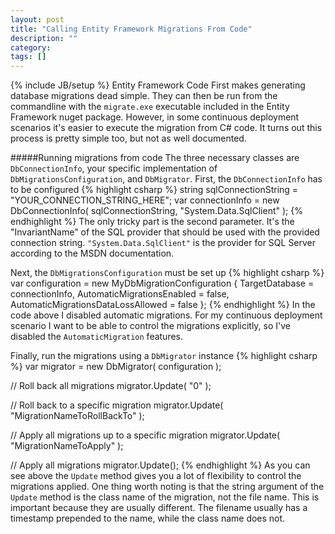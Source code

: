 ```yaml
---
layout: post
title: "Calling Entity Framework Migrations From Code"
description: ""
category: 
tags: []
---
```

{% include JB/setup %}
Entity Framework Code First makes generating database migrations dead simple. They can then be run from the commandline with the `migrate.exe` executable included in the Entity Framework nuget package. However, in some continuous deployment scenarios it's easier to execute the migration from C# code. It turns out this process is pretty simple too, but not as well documented.

#####Running migrations from code
The three necessary classes are `DbConnectionInfo`, your specific implementation of `DbMigrationsConfiguration`, and `DbMigrator`. First, the `DbConnectionInfo` has to be configured
{% highlight csharp %}
string sqlConnectionString = "YOUR_CONNECTION_STRING_HERE";
var connectionInfo = new DbConnectionInfo( sqlConnectionString, "System.Data.SqlClient" );
{% endhighlight %}
The only tricky part is the second parameter. It's the "InvariantName" of the SQL provider that should be used with the provided connection string. `"System.Data.SqlClient"` is the provider for SQL Server according to the MSDN documentation.

Next, the `DbMigrationsConfiguration` must be set up
{% highlight csharp %}
var configuration = new MyDbMigrationConfiguration
                    {
                       TargetDatabase = connectionInfo,
                       AutomaticMigrationsEnabled = false,
                       AutomaticMigrationsDataLossAllowed = false
                    };
{% endhighlight %}
In the code above I disabled automatic migrations. For my continuous deployment scenario I want to be able to control the migrations explicitly, so I've disabled the `AutomaticMigration` features.

Finally, run the migrations using a `DbMigrator` instance
{% highlight csharp %}
var migrator = new DbMigrator( configuration );

// Roll back all migrations
migrator.Update( "0" );

// Roll back to a specific migration
migrator.Update( "MigrationNameToRollBackTo" );

// Apply all migrations up to a specific migration
migrator.Update( "MigrationNameToApply" );

// Apply all migrations
migrator.Update();
{% endhighlight %}
As you can see above the `Update` method gives you a lot of flexibility to control the migrations applied. One thing worth noting is that the string argument of the `Update` method is the class name of the migration, not the file name. This is important because they are usually different. The filename usually has a timestamp prepended to the name, while the class name does not.

